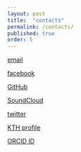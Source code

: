 ```yaml
---
layout: post
title:  "contacts"
permalink: /contacts/
published: true
order: 5
---
```

[<mousehover>email</mousehover>][email]

[<mousehover>facebook</mousehover>][facebook]

[<mousehover>GitHub</mousehover>][github]

[<mousehover>SoundCloud</mousehover>][soundcloud]

[<mousehover>twitter</mousehover>][twitter]

[<mousehover>KTH profile</mousehover>][kth]

[<mousehover>ORCID ID</mousehover>][orcid]



[email]: mailto:cla.panariello@gmail.com
[facebook]: https://www.facebook.com/cla.panariello/
[github]: https://github.com/claudiopanariello
[soundcloud]: https://soundcloud.com/claudiopanariello
[twitter]: https://twitter.com/clapanariello
[kth]: https://www.kth.se/profile/claudiop/
[orcid]: https://orcid.org/0000-0002-1244-881X